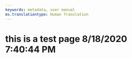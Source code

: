 ```yaml
---
keywords: metadata, user manual
ms.translationtype: Human Translation
---
```

# this is a test page 8/18/2020 7:40:44 PM